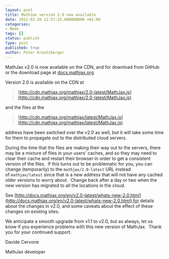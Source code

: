 ```yaml
---
layout: post
title: MathJax version 2.0 now available
date: 2012-02-26 12:57:25.000000000 +01:00
categories:
- News
tags: []
status: publish
type: post
published: true
author: Peter Krautzberger
---
```


MathJax v2.0 is now available on the CDN, and for download from GitHub or the download page at [docs.mathjax.org](http://docs.mathjax.org/en/latest/installation.html).

Version 2.0 is available on the CDN at

> [http://cdn.mathjax.org/mathjax/2.0-latest/MathJax.js](http://cdn.mathjax.org/mathjax/2.0-latest/MathJax.js)

and the files at the

> [http://cdn.mathjax.org/mathjax/latest/MathJax.js](http://cdn.mathjax.org/mathjax/latest/MathJax.js)

address have been switched over the v2.0 as well, but it will take some time for them to propagate out to the distributed cloud servers.

During the time that the files are making their way out to the servers, there may be a mixture of files in your users' caches, and so they may need to clear their cache and restart their browser in order to get a consistent version of the files.  If this turns out to be problematic for you, you can change (temporarily) to the `mathjax/2.0-latest` URL instead of `mathjax/latest` since that is a new address that will not have any cached older versions to worry about.  Change back after a day or two when the new version has migrated to all the locations in the cloud.

See [http://docs.mathjax.org/en/v2.0-latest/whats-new-2.0.html](http://docs.mathjax.org/en/v2.0-latest/whats-new-2.0.html) for details about the changes in v2.0, and some caveats about the effect of these changes on existing sites.

We anticipate a smooth upgrade from v1.1 to v2.0, but as always, let us know if you experience problems with this new version of MathJax.  Thank you for your continued support.

Davide Cervone

MathJax developer
